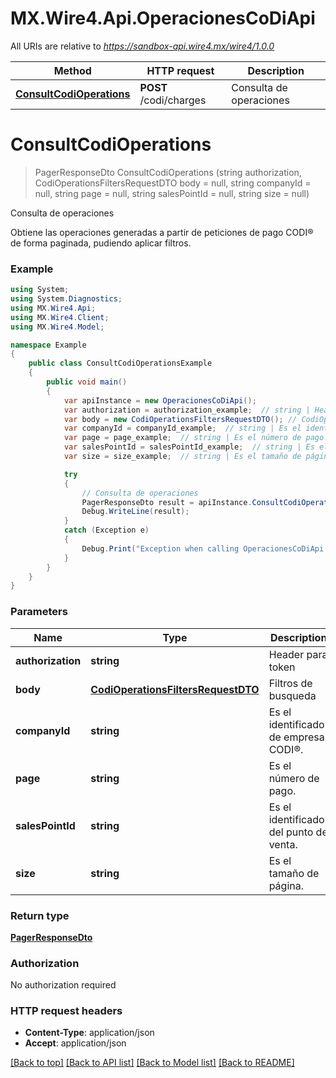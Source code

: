 # MX.Wire4.Api.OperacionesCoDiApi

All URIs are relative to *https://sandbox-api.wire4.mx/wire4/1.0.0*

Method | HTTP request | Description
------------- | ------------- | -------------
[**ConsultCodiOperations**](OperacionesCoDiApi.md#consultcodioperations) | **POST** /codi/charges | Consulta de operaciones

<a name="consultcodioperations"></a>
# **ConsultCodiOperations**
> PagerResponseDto ConsultCodiOperations (string authorization, CodiOperationsFiltersRequestDTO body = null, string companyId = null, string page = null, string salesPointId = null, string size = null)

Consulta de operaciones

Obtiene las operaciones generadas a partir de peticiones de pago CODI® de forma paginada, pudiendo aplicar filtros.

### Example
```csharp
using System;
using System.Diagnostics;
using MX.Wire4.Api;
using MX.Wire4.Client;
using MX.Wire4.Model;

namespace Example
{
    public class ConsultCodiOperationsExample
    {
        public void main()
        {
            var apiInstance = new OperacionesCoDiApi();
            var authorization = authorization_example;  // string | Header para token
            var body = new CodiOperationsFiltersRequestDTO(); // CodiOperationsFiltersRequestDTO | Filtros de busqueda (optional) 
            var companyId = companyId_example;  // string | Es el identificador de empresa CODI®. (optional) 
            var page = page_example;  // string | Es el número de pago. (optional)  (default to 0)
            var salesPointId = salesPointId_example;  // string | Es el identificador del punto de venta. (optional) 
            var size = size_example;  // string | Es el tamaño de página. (optional)  (default to 20)

            try
            {
                // Consulta de operaciones
                PagerResponseDto result = apiInstance.ConsultCodiOperations(authorization, body, companyId, page, salesPointId, size);
                Debug.WriteLine(result);
            }
            catch (Exception e)
            {
                Debug.Print("Exception when calling OperacionesCoDiApi.ConsultCodiOperations: " + e.Message );
            }
        }
    }
}
```

### Parameters

Name | Type | Description  | Notes
------------- | ------------- | ------------- | -------------
 **authorization** | **string**| Header para token | 
 **body** | [**CodiOperationsFiltersRequestDTO**](CodiOperationsFiltersRequestDTO.md)| Filtros de busqueda | [optional] 
 **companyId** | **string**| Es el identificador de empresa CODI®. | [optional] 
 **page** | **string**| Es el número de pago. | [optional] [default to 0]
 **salesPointId** | **string**| Es el identificador del punto de venta. | [optional] 
 **size** | **string**| Es el tamaño de página. | [optional] [default to 20]

### Return type

[**PagerResponseDto**](PagerResponseDto.md)

### Authorization

No authorization required

### HTTP request headers

 - **Content-Type**: application/json
 - **Accept**: application/json

[[Back to top]](#) [[Back to API list]](../README.md#documentation-for-api-endpoints) [[Back to Model list]](../README.md#documentation-for-models) [[Back to README]](../README.md)
